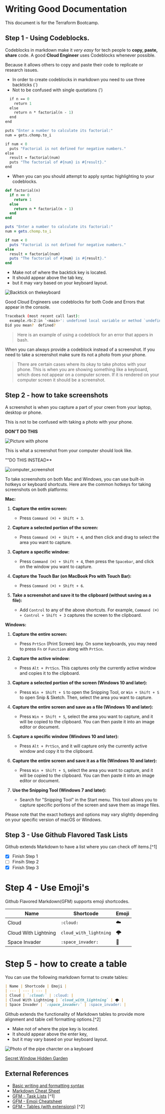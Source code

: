 # Writing Good Documentation
This document is for the Terraform Bootcamp. 

## Step 1 - Using Codeblocks.

Codeblocks in markdown make it *very easy* for tech people to **copy, paste, share** code.
A good __Cloud Engineer__ uses Codeblocks whenever possible. 

Because it allows others to copy and paste their code to replicate or research issues. 

- In order to create codeblocks in markdown you need to use three backticks (`)
- Not to be confused with single quotations (')
  
```def factorial(n)
  if n == 0
    return 1
  else
    return n * factorial(n - 1)
  end
end

puts "Enter a number to calculate its factorial:"
num = gets.chomp.to_i

if num < 0
  puts "Factorial is not defined for negative numbers."
else
  result = factorial(num)
  puts "The factorial of #{num} is #{result}."
end
```

- When you can you should attempt to apply syntac highlighting to your codeblocks.

```ruby
def factorial(n)
  if n == 0
    return 1
  else
    return n * factorial(n - 1)
  end
end

puts "Enter a number to calculate its factorial:"
num = gets.chomp.to_i

if num < 0
  puts "Factorial is not defined for negative numbers."
else
  result = factorial(num)
  puts "The factorial of #{num} is #{result}."
end
```

- Make not of where the backtick key is located.
- It should appear above the tab key,
- but it may vary based on your keyboard layout.

![Backtick on thekeyboard](assets/backtick.png)

Good Cloud Engineers use codeblocks for both Code and Errors that appear in the console.

```bash
Traceback (most recent call last):
  example.rb:2:in `<main>': undefined local variable or method `undefined_variable' for main:Object (NameError)
Did you mean?  defined?
```
> Here is an example of using a codeblock for an error that appers in bash.

When you can always provide a codeblock instead of a screenshot.
If you need to take a screenshot make sure its not a photo from your phone. 

> There are certain cases where its okay to take photos with your phone. This is when you are showing something like a keyboard, which does not appear on a computer screen. If it is rendered on your computer screen it should be a screenshot.

## Step 2 - how to take screenshots

A screenshot is when you capture a part of your creen from your laptop, desktop or phone.

This is not to be confused with taking a photo with your phone.

**DON'T DO THIS**

![Picture with phone](assets/phone.png)

This is what a screenshot from your computer should look like.

""DO THIS INSTEAD**

![computer_screenshot](assets/screenshot.png)

To take screenshots on both Mac and Windows, you can use built-in hotkeys or keyboard shortcuts. Here are the common hotkeys for taking screenshots on both platforms:

**Mac:**

1. **Capture the entire screen:**
   - Press `Command (⌘) + Shift + 3`.

2. **Capture a selected portion of the screen:**
   - Press `Command (⌘) + Shift + 4`, and then click and drag to select the area you want to capture.

3. **Capture a specific window:**
   - Press `Command (⌘) + Shift + 4`, then press the `Spacebar`, and click on the window you want to capture.

4. **Capture the Touch Bar (on MacBook Pro with Touch Bar):**
   - Press `Command (⌘) + Shift + 6`.

5. **Take a screenshot and save it to the clipboard (without saving as a file):**
   - Add `Control` to any of the above shortcuts. For example, `Command (⌘) + Control + Shift + 3` captures the screen to the clipboard.

**Windows:**

1. **Capture the entire screen:**
   - Press `PrtScn` (Print Screen) key. On some keyboards, you may need to press `Fn` or `Function` along with `PrtScn`.

2. **Capture the active window:**
   - Press `Alt + PrtScn`. This captures only the currently active window and copies it to the clipboard.

3. **Capture a selected portion of the screen (Windows 10 and later):**
   - Press `Win + Shift + S` to open the Snipping Tool, or `Win + Shift + S` to open Snip & Sketch. Then, select the area you want to capture.

4. **Capture the entire screen and save as a file (Windows 10 and later):**
   - Press `Win + Shift + S`, select the area you want to capture, and it will be copied to the clipboard. You can then paste it into an image editor or document.

5. **Capture a specific window (Windows 10 and later):**
   - Press `Alt + PrtScn`, and it will capture only the currently active window and copy it to the clipboard.

6. **Capture the entire screen and save it as a file (Windows 10 and later):**
   - Press `Win + Shift + S`, select the area you want to capture, and it will be copied to the clipboard. You can then paste it into an image editor or document.

7. **Use the Snipping Tool (Windows 7 and later):**
   - Search for "Snipping Tool" in the Start menu. This tool allows you to capture specific portions of the screen and save them as image files.

Please note that the exact hotkeys and options may vary slightly depending on your specific version of macOS or Windows.

## Step 3 - Use Github Flavored Task Lists

Github extends Markdown to have a list where you can check off items.[^1]

- [x] Finish Step 1
- [ ] Finsih Step 2
- [x] Finish Step 3

# Step 4 - Use Emoji's

Github Flavored Markdown(GFM) supports emoji shortcodes.

| Name | Shortcode | Emoji |
| --- | --- | --- |
| Cloud | `:cloud:` | :cloud: |
| Cloud With Lightning | `cloud_with_lightning` | 🌩️ |
| Space Invader | `:space_invader:` | :space_invader: |

# Step 5 - how to create a table

You can use the following markdown format to create tables:
```md
| Name | Shortcode | Emoji |
| --- | --- | --- |
| Cloud | `:cloud:` | :cloud: |
| Cloud With Lightning | `cloud_with_lightning` | 🌩️ |
| Space Invader | `:space_invader:` | :space_invader: |
```
Github extends the functionality of Markdown tables to provide more alignment and table cell formatting options.[^2]

- Make not of where the pipe key is located.
- It should appear above the enter key,
- but it may vary based on your keyboard layout.

![Photo of the pipe charcter on a keyboard ](assets/pipe.jpg)

[Secret Window Hidden Garden](secret-window/hidden-garden.md)

## External References

- [Basic writing and formatting syntax](https://docs.github.com/en/get-started/writing-on-github/getting-started-with-writing-and-formatting-on-github/basic-writing-and-formatting-syntax)
- [Markdown Cheat Sheet](https://www.markdownguide.org/cheat-sheet/)
- [GFM - Task Lists](https://docs.github.com/en/get-started/writing-on-github/getting-started-with-writing-and-formatting-on-github/basic-writing-and-formatting-syntax#task-lists) [^1]
- [GFM - Emoji Cheatsheet](https://github.com/ikatyang/emoji-cheat-sheet)
- [GFM - Tables (with extensions)](https://github.github.com/gfm/#tables-extension-) [^2]
